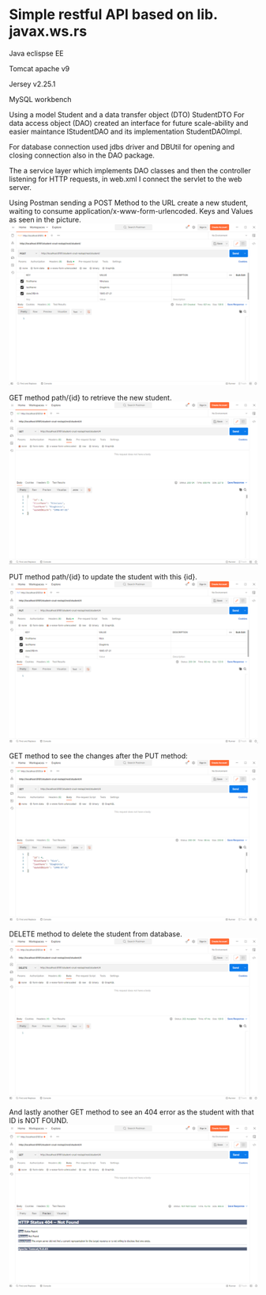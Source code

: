 # Simple restful API based on lib. javax.ws.rs

Java eclispse EE

Tomcat apache v9

Jersey v2.25.1

MySQL workbench

Using a model Student and a data transfer object (DTO) StudentDTO
For data access object (DAO) created an interface for future scale-ability and easier maintance IStudentDAO and its implementation StudentDAOImpl. 

For database connection used jdbs driver and DBUtil for opening and closing connection also in the DAO package.

The a service layer which implements DAO classes and then the controller listening for HTTP requests, in web.xml I connect the servlet to the web server.

Using Postman sending a POST Method to the URL create a new student, waiting to consume application/x-www-form-urlencoded. Keys and Values as seen in the picture.
![POST method creating a student](https://github.com/NickGiag/Java-simple-restAPI/blob/main/screenshots/POST%20createStudent.png)

GET method path/{id} to retrieve the new student.
![GET method to get a student](https://github.com/NickGiag/Java-simple-restAPI/blob/main/screenshots/GET%20getStudent.png)

PUT method path/{id} to update the student with this {id}.
![PUT method to update student with {id}](https://github.com/NickGiag/Java-simple-restAPI/blob/main/screenshots/PUT%20updateStudent.png)

GET method to see the changes after the PUT method:
![changes to the student after PUT method](https://github.com/NickGiag/Java-simple-restAPI/blob/main/screenshots/after%20PUT%20method.png)

DELETE method to delete the student from database.
![DELETE method to delete student](https://github.com/NickGiag/Java-simple-restAPI/blob/main/screenshots/DELETE%20deleteStudent.png)

And lastly another GET method to see an 404 error as the student with that ID is NOT FOUND.
![GET student not found](https://github.com/NickGiag/Java-simple-restAPI/blob/main/screenshots/after%20DELETE%20method.png)



